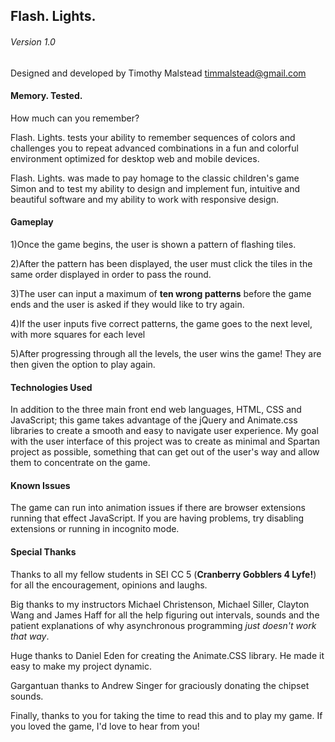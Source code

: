 
## Flash. Lights.

###### Version 1.0

Designed and developed by Timothy Malstead
timmalstead@gmail.com

#### Memory. Tested.

How much can you remember?

Flash. Lights. tests your ability to remember sequences of colors and challenges you to repeat advanced combinations in a fun and colorful environment optimized for desktop web and mobile devices.

Flash. Lights. was made to pay homage to the classic children's game Simon and to test my ability to design and implement fun, intuitive and beautiful software and my ability to work with responsive design.

#### Gameplay

1)Once the game begins, the user is shown a pattern of flashing tiles.

2)After the pattern has been displayed, the user must click the tiles in the same order displayed in order to pass the round.

3)The user can input a maximum of **ten wrong patterns** before the game ends and the user is asked if they would like to try again.

4)If the user inputs five correct patterns, the game goes to the next level, with more squares for each level

5)After progressing through all the levels, the user wins the game! They are then given the option to play again.

#### Technologies Used

In addition to the three main front end web languages, HTML, CSS and JavaScript; this game takes advantage of the jQuery and Animate.css libraries to create a smooth and easy to navigate user experience. My goal with the user interface of this project was to create as minimal and Spartan project as possible, something that can get out of the user's way and allow them to concentrate on the game.

#### Known Issues

The game can run into animation issues if there are browser extensions running that effect JavaScript. If you are having problems, try disabling extensions or running in incognito mode.

#### Special Thanks

Thanks to all my fellow students in SEI CC 5 (**Cranberry Gobblers 4 Lyfe!**) for all the encouragement, opinions and laughs.

Big thanks to my instructors Michael Christenson, Michael Siller, Clayton Wang and James Haff for all the help figuring out intervals, sounds and the patient explanations of why asynchronous programming *just doesn't work that way*.

Huge thanks to Daniel Eden for creating the Animate.CSS library. He made it easy to make my project dynamic.

Gargantuan thanks to Andrew Singer for graciously donating the chipset sounds.

Finally, thanks to you for taking the time to read this and to play my game. If you loved the game, I'd love to hear from you!
